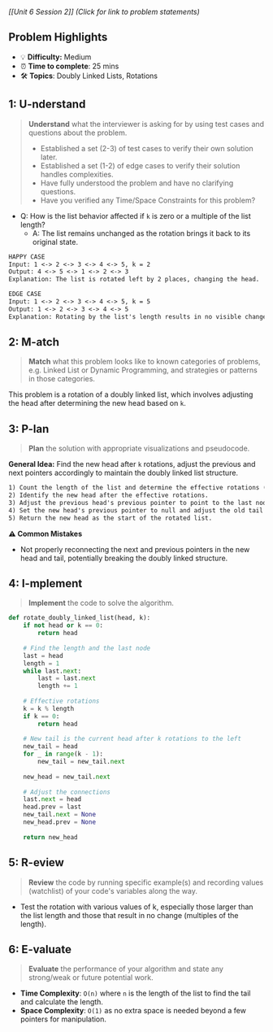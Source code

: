 *[[Unit 6 Session 2]] (Click for link to problem statements)*

## Problem Highlights

* 💡 **Difficulty:** Medium
* ⏰ **Time to complete**: 25 mins
* 🛠️ **Topics**: Doubly Linked Lists, Rotations
    
## 1: U-nderstand
 
> **Understand** what the interviewer is asking for by using test cases and questions about the problem.
> - Established a set (2-3) of test cases to verify their own solution later.
> - Established a set (1-2) of edge cases to verify their solution handles complexities.
> - Have fully understood the problem and have no clarifying questions.
> - Have you verified any Time/Space Constraints for this problem?

- Q: How is the list behavior affected if `k` is zero or a multiple of the list length?
  - A: The list remains unchanged as the rotation brings it back to its original state.

```markdown
HAPPY CASE
Input: 1 <-> 2 <-> 3 <-> 4 <-> 5, k = 2
Output: 4 <-> 5 <-> 1 <-> 2 <-> 3
Explanation: The list is rotated left by 2 places, changing the head.

EDGE CASE
Input: 1 <-> 2 <-> 3 <-> 4 <-> 5, k = 5
Output: 1 <-> 2 <-> 3 <-> 4 <-> 5
Explanation: Rotating by the list's length results in no visible change.
```
    
## 2: M-atch

> **Match** what this problem looks like to known categories of problems, e.g. Linked List or Dynamic Programming, and strategies or patterns in those categories.

This problem is a rotation of a doubly linked list, which involves adjusting the head after determining the new head based on `k`.

## 3: P-lan

> **Plan** the solution with appropriate visualizations and pseudocode.

**General Idea:** Find the new head after `k` rotations, adjust the previous and next pointers accordingly to maintain the doubly linked list structure.

```markdown
1) Count the length of the list and determine the effective rotations (`k % length`).
2) Identify the new head after the effective rotations.
3) Adjust the previous head's previous pointer to point to the last node.
4) Set the new head's previous pointer to null and adjust the old tail's next pointer to the original head.
5) Return the new head as the start of the rotated list.
```

**⚠️ Common Mistakes**

- Not properly reconnecting the next and previous pointers in the new head and tail, potentially breaking the doubly linked structure.

## 4: I-mplement

> **Implement** the code to solve the algorithm.

```python
def rotate_doubly_linked_list(head, k):
    if not head or k == 0:
        return head
    
    # Find the length and the last node
    last = head
    length = 1
    while last.next:
        last = last.next
        length += 1
    
    # Effective rotations
    k = k % length
    if k == 0:
        return head
    
    # New tail is the current head after k rotations to the left
    new_tail = head
    for _ in range(k - 1):
        new_tail = new_tail.next
    
    new_head = new_tail.next
    
    # Adjust the connections
    last.next = head
    head.prev = last
    new_tail.next = None
    new_head.prev = None
    
    return new_head
```

## 5: R-eview

> **Review** the code by running specific example(s) and recording values (watchlist) of your code's variables along the way.

- Test the rotation with various values of k, especially those larger than the list length and those that result in no change (multiples of the length).

## 6: E-valuate

> **Evaluate** the performance of your algorithm and state any strong/weak or future potential work.

* **Time Complexity**: `O(n)` where `n` is the length of the list to find the tail and calculate the length.
* **Space Complexity**: `O(1)` as no extra space is needed beyond a few pointers for manipulation.
